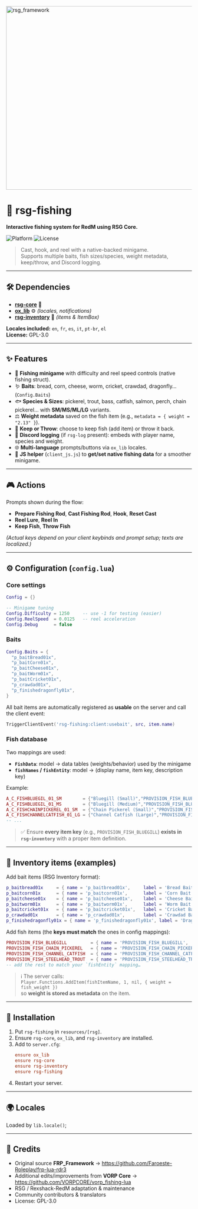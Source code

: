 <img width="2948" height="497" alt="rsg_framework" src="https://github.com/user-attachments/assets/638791d8-296d-4817-a596-785325c1b83a" />

# 🎣 rsg-fishing
**Interactive fishing system for RedM using RSG Core.**

![Platform](https://img.shields.io/badge/platform-RedM-darkred)
![License](https://img.shields.io/badge/license-GPL--3.0-green)

> Cast, hook, and reel with a native-backed minigame.  
> Supports multiple baits, fish sizes/species, weight metadata, keep/throw, and Discord logging.

---

## 🛠️ Dependencies
- [**rsg-core**](https://github.com/Rexshack-RedM/rsg-core) 🤠  
- [**ox_lib**](https://github.com/overextended/ox_lib) ⚙️ *(locales, notifications)*  
- [**rsg-inventory**](https://github.com/Rexshack-RedM/rsg-inventory) 🎒 *(items & ItemBox)*  

**Locales included:** `en`, `fr`, `es`, `it`, `pt-br`, `el`  
**License:** GPL-3.0

---

## ✨ Features

- 🎯 **Fishing minigame** with difficulty and reel speed controls (native fishing struct).
- 🪱 **Baits**: bread, corn, cheese, worm, cricket, crawdad, dragonfly… (`Config.Baits`)
- 🐟 **Species & Sizes**: pickerel, trout, bass, catfish, salmon, perch, chain pickerel… with **SM/MS/ML/LG** variants.
- ⚖️ **Weight metadata** saved on the fish item (e.g., `metadata = { weight = "2.13" }`).
- 🧺 **Keep or Throw**: choose to keep fish (add item) or throw it back.
- 🔔 **Discord logging** (if `rsg-log` present): embeds with player name, species and weight.
- 🌐 **Multi-language** prompts/buttons via `ox_lib` locales.
- 🧩 **JS helper** (`client_js.js`) to **get/set native fishing data** for a smoother minigame.

---

## 🎮 Actions
Prompts shown during the flow:
- **Prepare Fishing Rod**, **Cast Fishing Rod**, **Hook**, **Reset Cast**  
- **Reel Lure**, **Reel In**  
- **Keep Fish**, **Throw Fish**  

*(Actual keys depend on your client keybinds and prompt setup; texts are localized.)*

---

## ⚙️ Configuration (`config.lua`)

### Core settings
```lua
Config = {}

-- Minigame tuning
Config.Difficulty = 1250     -- use -1 for testing (easier)
Config.ReelSpeed  = 0.0125   -- reel acceleration
Config.Debug      = false
```

### Baits
```lua
Config.Baits = {
  "p_baitBread01x",
  "p_baitCorn01x",
  "p_baitCheese01x",
  "p_baitWorm01x",
  "p_baitCricket01x",
  "p_crawdad01x",
  "p_finishedragonfly01x",
}
```
All bait items are automatically registered as **usable** on the server and call the client event:
```lua
TriggerClientEvent('rsg-fishing:client:usebait', src, item.name)
```

### Fish database
Two mappings are used:

- **`FishData`**: model → data tables (weights/behavior) used by the minigame  
- **`fishNames` / `fishEntity`**: model → (display name, item key, description key)

Example:
```lua
A_C_FISHBLUEGIL_01_SM        = {"Bluegill (Small)","PROVISION_FISH_BLUEGILL","PROVISION_FISH_BLUEGILL_DESC"},
A_C_FISHBLUEGIL_01_MS        = {"Bluegill (Medium)","PROVISION_FISH_BLUEGILL","PROVISION_FISH_BLUEGILL_DESC"},
A_C_FISHCHAINPICKEREL_01_SM  = {"Chain Pickerel (Small)","PROVISION_FISH_CHAIN_PICKEREL","PROVISION_FISH_CHPICKREL_DESC"},
A_C_FISHCHANNELCATFISH_01_LG = {"Channel Catfish (Large)","PROVISION_FISH_CHANNEL_CATFISH","PROVISION_FISH_CHNCATFISH_DESC"},
-- ...
```

> ✅ Ensure **every item key** (e.g., `PROVISION_FISH_BLUEGILL`) **exists in `rsg-inventory`** with a proper item definition.

---

## 🧺 Inventory items (examples)

Add bait items (RSG Inventory format):
```lua
p_baitbread01x     = { name = 'p_baitbread01x',     label = 'Bread Bait',     weight = 50,  type = 'item', image = 'p_baitbread01x.png',     unique = false, useable = true,  decay = 300, delete = true, shouldClose = true, description = 'Simple bread bait' },
p_baitcorn01x      = { name = 'p_baitcorn01x',      label = 'Corn Bait',      weight = 50,  type = 'item', image = 'p_baitcorn01x.png',      unique = false, useable = true,  decay = 300, delete = true, shouldClose = true, description = 'Sweet corn bait' },
p_baitcheese01x    = { name = 'p_baitcheese01x',    label = 'Cheese Bait',    weight = 50,  type = 'item', image = 'p_baitcheese01x.png',    unique = false, useable = true,  decay = 300, delete = true, shouldClose = true, description = 'Pungent cheese bait' },
p_baitworm01x      = { name = 'p_baitworm01x',      label = 'Worm Bait',      weight = 50,  type = 'item', image = 'p_baitworm01x.png',      unique = false, useable = true,  decay = 300, delete = true, shouldClose = true, description = 'Classic worm bait' },
p_baitcricket01x   = { name = 'p_baitcricket01x',   label = 'Cricket Bait',   weight = 50,  type = 'item', image = 'p_baitcricket01x.png',   unique = false, useable = true,  decay = 300, delete = true, shouldClose = true, description = 'Lively cricket bait' },
p_crawdad01x       = { name = 'p_crawdad01x',       label = 'Crawdad Bait',   weight = 50,  type = 'item', image = 'p_crawdad01x.png',       unique = false, useable = true,  decay = 300, delete = true, shouldClose = true, description = 'Fresh crawdad bait' },
p_finishedragonfly01x = { name = 'p_finishedragonfly01x', label = 'Dragonfly Bait', weight = 50, type = 'item', image = 'p_finishedragonfly01x.png', unique = false, useable = true, decay = 300, delete = true, shouldClose = true, description = 'Eye-catching dragonfly bait' },
```

Add fish items (the **keys must match** the ones in config mappings):
```lua
PROVISION_FISH_BLUEGILL         = { name = 'PROVISION_FISH_BLUEGILL',         label = 'Bluegill',            weight = 100, type = 'item', image = 'fish_bluegill.png',         unique = false, useable = false, decay = 0,   delete = false, shouldClose = true, description = 'A common bluegill. Metadata includes weight.' },
PROVISION_FISH_CHAIN_PICKEREL   = { name = 'PROVISION_FISH_CHAIN_PICKEREL',   label = 'Chain Pickerel',      weight = 100, type = 'item', image = 'fish_chain_pickerel.png',   unique = false, useable = false, decay = 0,   delete = false, shouldClose = true, description = 'A feisty pickerel. Metadata includes weight.' },
PROVISION_FISH_CHANNEL_CATFISH  = { name = 'PROVISION_FISH_CHANNEL_CATFISH',  label = 'Channel Catfish',     weight = 100, type = 'item', image = 'fish_channel_catfish.png',  unique = false, useable = false, decay = 0,   delete = false, shouldClose = true, description = 'Large whiskered catfish. Metadata includes weight.' },
PROVISION_FISH_STEELHEAD_TROUT  = { name = 'PROVISION_FISH_STEELHEAD_TROUT',  label = 'Rainbow Trout',       weight = 100, type = 'item', image = 'fish_steelhead_trout.png',  unique = false, useable = false, decay = 0,   delete = false, shouldClose = true, description = 'Colorful trout. Metadata includes weight.' },
-- add the rest to match your `fishEntity` mapping…
```

> ℹ️ The server calls:  
> `Player.Functions.AddItem(fishItemName, 1, nil, { weight = fish_weight })`  
> so **weight is stored as metadata** on the item.

---

## 📂 Installation
1. Put `rsg-fishing` in `resources/[rsg]`.  
2. Ensure `rsg-core`, `ox_lib`, and `rsg-inventory` are installed.  
3. Add to `server.cfg`:
   ```cfg
   ensure ox_lib
   ensure rsg-core
   ensure rsg-inventory
   ensure rsg-fishing
   ```
4. Restart your server.

---

## 🌍 Locales
Loaded by `lib.locale()`;

---

## 💎 Credits
- Original source **FRP_Framework** → https://github.com/Faroeste-Roleplay/frp-lua-rdr3  
- Additional edits/improvements from **VORP Core** → https://github.com/VORPCORE/vorp_fishing-lua  
- RSG / Rexshack-RedM adaptation & maintenance  
- Community contributors & translators  
- License: GPL-3.0  
